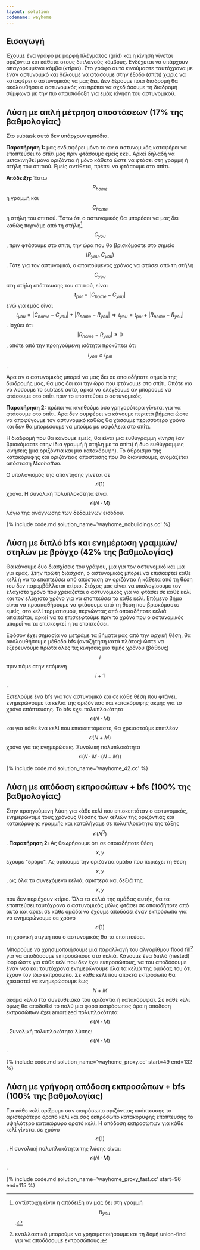 ```yaml
---
layout: solution
codename: wayhome
---
```


## Εισαγωγή

Έχουμε ένα γράφο με μορφή πλέγματος (grid) και η κίνηση γίνεται οριζόντια και κάθετα στους διπλανούς κόμβους. Ενδέχεται να υπάρχουν απαγορευμένοι κόμβοι(κτίρια).
Στο γράφο αυτό κινούμαστε ταυτόχρονα με έναν αστυνομικό και θέλουμε να φτάσουμε στην έξοδο (σπίτι) χωρίς να καταφέρει ο αστυνομικός να μας δει. Δεν ξέρουμε ποια διαδρομή θα ακολουθήσει ο αστυνομικός και πρέπει να σχεδιάσουμε τη διαδρομή σύμφωνα με την πιο απαισιόδοξη για εμάς κίνηση του αστυνομικού.

## Λύση με απλή μέτρηση αποστάσεων (17% της βαθμολογίας)

Στο subtask αυτό δεν υπάρχουν εμπόδια.

**Παρατήρηση 1:** μας ενδιαφέρει μόνο το αν ο αστυνομικός καταφέρει να εποπτεύσει το σπίτι μας πριν φτάσουμε εμείς εκεί. Αρκεί δηλαδή να μετακινηθεί μόνο οριζόντια ή μόνο κάθετα ώστε να φτάσει στη γραμμή ή στήλη του σπιτιού. Εμείς αντίθετα, πρέπει να φτάσουμε στο σπίτι.

**Απόδειξη:** Έστω 
$$R_\mathit{home}$$ η γραμμή και $$C_\mathit{home}$$ η στήλη του σπιτιού. 
Έστω ότι ο αστυνομικός θα μπορέσει να μας δει καθώς περνάμε από τη στήλη[^1] $$C_\mathit{you}$$, 
πριν φτάσουμε στο σπίτι, την ώρα που θα βρισκόμαστε στο σημείο $$(R_\mathit{you},C_\mathit{you})$$.
Τότε για τον αστυνομικό, ο απαιτούμενος χρόνος να φτάσει από τη στήλη $$C_\mathit{you}$$ 
στη στήλη επόπτευσης του σπιτιού, είναι $$t_\mathit{pol} = |C_\mathit{home} - C_\mathit{you}|$$ 
ενώ για εμάς είναι $$t_\mathit{you} = |C_\mathit{home} - C_\mathit{you}| + |R_\mathit{home}-R_\mathit{you}| \Rightarrow t_\mathit{you} = t_\mathit{pol} + |R_\mathit{home}-R_\mathit{you}|$$. Ισχύει ότι $$|R_\mathit{home}-R_\mathit{you}| \ge 0$$, οπότε από την προηγούμενη ισότητα προκύπτει ότι $$t_\mathit{you} \ge t_\mathit{pol}$$. 

Άρα αν ο αστυνομικός μπορεί να μας δει σε οποιοδήποτε σημείο της διαδρομής μας, θα μας δει και την ώρα που φτάνουμε στο σπίτι. Οπότε για να λύσουμε το subtask αυτό, αρκεί να ελέγξουμε αν μπορούμε να φτάσουμε στο σπίτι πριν το εποπτεύσει ο αστυνομικός.

**Παρατήρηση 2:** πρέπει να κινηθούμε όσο γρηγορότερα γίνεται για να φτάσουμε στο σπίτι. Άρα δεν συμφέρει να κάνουμε περιττά βήματα ώστε να αποφύγουμε τον αστυνομικό καθώς θα χάσουμε περισσότερο χρόνο και δεν θα μπορέσουμε να μπούμε με ασφάλεια στο σπίτι.

Η διαδρομή που θα κάνουμε εμείς, θα είναι μια ευθύγραμμη κίνηση (αν βρισκόμαστε στην ίδια γραμμή ή στήλη με το σπίτι) ή δυο ευθύγραμμες κινήσεις (μια οριζόντια και μια κατακόρυφη). Το άθροισμα της κατακόρυφης και οριζόντιας απόστασης που θα διανύσουμε, ονομάζεται απόσταση *Manhattan*.

Ο υπολογισμός της απάντησης γίνεται σε $$\mathcal{O}(1)$$ χρόνο. Η συνολική πολυπλοκότητα είναι $$\mathcal{O}(N\cdot M)$$ λόγω της ανάγνωσης των δεδομένων εισόδου. 

{% include code.md solution_name='wayhome_nobuildings.cc' %} 

## Λύση με διπλό bfs και ενημέρωση γραμμών/στηλών με βρόγχο (42% της βαθμολογίας)

Θα κάνουμε δυο διασχίσεις του γράφου, μια για τον αστυνομικό και μια για εμάς.
Στην πρώτη διάσχιση, ο αστυνομικός μπορεί να επισκεφτεί κάθε κελί ή να το εποπτεύσει από απόσταση αν οριζόντια ή κάθετα από τη θέση του δεν παρεμβάλλεται κτίριο.
Στόχος μας είναι να υπολογίσουμε τον ελάχιστο χρόνο που χρειάζεται ο αστυνομικός για να φτάσει σε κάθε κελί και τον ελάχιστο χρόνο για να εποπτεύσει το κάθε κελί.
Επόμενο βήμα είναι να προσπαθήσουμε να φτάσουμε από τη θέση που βρισκόμαστε εμείς, στο κελί τερματισμού, περνώντας από οποιαδήποτε κελιά απαιτείται, αρκεί να τα επισκεφτούμε πριν το χρόνο που ο αστυνομικός μπορεί να τα επισκεφτεί η τα εποπτεύσει.

Εφόσον έχει σημασία να μετράμε τα βήματα μας από την αρχική θέση, θα ακολουθήσουμε μέθοδο bfs (αναζήτηση κατά πλάτος) ώστε να εξερευνούμε πρώτα όλες τις κινήσεις μια τιμής χρόνου (βάθους) $$i$$ πριν πάμε στην επόμενη $$i+1$$.

Εκτελούμε ένα bfs για τον αστυνομικό και σε κάθε θέση που φτάνει, ενημερώνουμε τα κελιά της οριζόντιας και κατακόρυφης ακμής για το χρόνο επόπτευσης.
Το bfs έχει πολυπλοκότητα $$\mathcal{O}(N\cdot M)$$ και για κάθε ένα κελί που επισκεπτόμαστε, θα χρειαστούμε επιπλέον $$\mathcal{O}(N+M)$$ χρόνο για τις ενημερώσεις.
Συνολική πολυπλοκότητα $$\mathcal{O}(N\cdot M\cdot (N+M))$$

{% include code.md solution_name='wayhome_42.cc' %} 

## Λύση με απόδοση εκπροσώπων + bfs (100% της βαθμολογίας)

Στην προηγούμενη λύση για κάθε κελί που επισκεπτόταν ο αστυνομικός, 
ενημερώναμε τους χρόνους θέασης των κελιών της οριζόντιας και κατακόρυφης γραμμής και καταλήγαμε σε πολυπλοκότητα της τάξης $$\mathcal{O}(N^3)$$. 
**Παρατήρηση 2:** Ας θεωρήσουμε ότι σε οποιαδήποτε θέση $$x,y$$ έχουμε "δρόμο". Ας ορίσουμε την οριζόντια ομάδα που περιέχει τη θέση $$x,y$$, ως όλα τα συνεχόμενα κελιά, αριστερά και δεξιά της $$x,y$$ που δεν περιέχουν κτίριο.
Όλα τα κελιά της ομάδας αυτής, θα τα εποπτεύσει ταυτόχρονα ο αστυνομικός μόλις φτάσει σε οποιοδήποτε από αυτά και αρκεί σε κάθε ομάδα να έχουμε αποδόσει έναν εκπρόσωπο για να ενημερώνουμε σε χρόνο $$\mathcal{O}(1)$$ τη χρονική στιγμή που ο αστυνομικός θα τα εποπτεύσει. 

Μπορούμε να χρησιμοποιήσουμε μια παραλλαγή του αλγορίθμου flood fill[^2] για να αποδόσουμε εκπροσώπους στα κελιά. Κάνουμε ένα διπλό (nested) loop ώστε για κάθε κελί που δεν έχει εκπροσώπους, να του αποδόσουμε έναν νεο και ταυτόχρονα ενημερώνουμε όλα τα κελιά της ομάδας του ότι έχουν τον ίδιο εκπρόσωπο. Σε κάθε κελί που αποκτά εκπρόσωπο θα χρειαστεί να ενημερώσουμε έως $$N+M$$ ακόμα κελιά (τα συνευθειακά του οριζόντια ή κατακόρυφα). Σε κάθε κελί όμως θα αποδοθεί το πολύ μια φορά εκπρόσωπος άρα η απόδοση εκπροσώπων έχει amortized πολυπλοκότητα $$\mathcal{O}(N\cdot M)$$. Συνολική πολυπλοκότητα λύσης: $$\mathcal{O}(N\cdot M)$$. 

{% include code.md solution_name='wayhome_proxy.cc' start=49 end=132 %} 


## Λύση με γρήγορη απόδοση εκπροσώπων + bfs (100% της βαθμολογίας)

Για κάθε κελί ορίζουμε σαν εκπρόσωπο οριζόντιας επόπτευσης το αριστερότερο ορατό κελί και σας εκπρόσωπο κατακόρυφης επόπτευσης το υψηλότερο κατακόρυφο ορατό κελί. Η απόδοση εκπροσώπων για κάθε κελί γίνεται σε χρόνο $$\mathcal{O}(1)$$. Η συνολική πολυπλοκότητα της λύσης είναι: $$\mathcal{O}(N\cdot M)$$. 

{% include code.md solution_name='wayhome_proxy_fast.cc' start=96 end=115 %} 

[^1]: αντίστοιχη είναι η απόδειξη αν μας δει στη γραμμή $$R_\mathit{you}$$. 
[^2]: εναλλακτικά μπορούμε να χρησιμοποιήσουμε και τη δομή union-find για να αποδόσουμε εκπροσώπους. 
